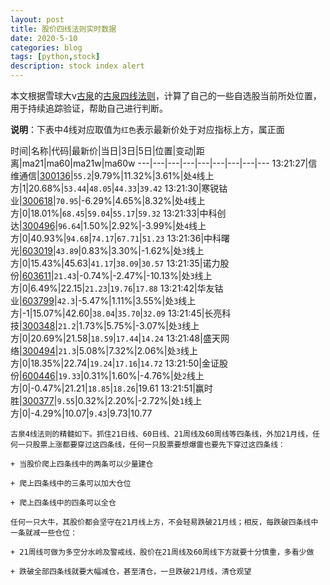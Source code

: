 ```yaml
---
layout: post
title: 股价四线法则实时数据
date: 2020-5-10
categories: blog
tags: [python,stock]
description: stock index alert
---
```



本文根据雪球大v[古泉](https://xueqiu.com/u/7148646888)的[古泉四线法则](https://xueqiu.com/7148646888/130498192)，计算了自己的一些自选股当前所处位置，用于持续追踪验证，帮助自己进行判断。

**说明**：下表中4线对应取值为`红色`表示最新价处于对应指标上方，属正面

时间|名称|代码|最新价|当日|3日|5日|位置|变动|距离|ma21|ma60|ma21w|ma60w
---|---|---|---|---|---|---|---|---
13:21:27|信维通信|[300136](https://xueqiu.com/S/SZ300136)|`55.2`|9.79%|11.32%|3.61%|处`4`线上方|1|20.68%|`53.44`|`48.05`|`44.33`|`39.42`
13:21:30|寒锐钴业|[300618](https://xueqiu.com/S/SZ300618)|`70.95`|-6.29%|4.65%|8.32%|处`4`线上方|0|18.01%|`68.45`|`59.04`|`55.17`|`59.32`
13:21:33|中科创达|[300496](https://xueqiu.com/S/SZ300496)|`96.64`|1.50%|2.92%|-3.99%|处`4`线上方|0|40.93%|`94.68`|`74.17`|`67.71`|`51.23`
13:21:36|中科曙光|[603019](https://xueqiu.com/S/SH603019)|`43.89`|0.83%|3.30%|-1.62%|处`3`线上方|0|15.43%|45.63|`41.17`|`38.09`|`30.57`
13:21:35|诺力股份|[603611](https://xueqiu.com/S/SH603611)|`21.43`|-0.74%|-2.47%|-10.13%|处`3`线上方|0|6.49%|22.15|`21.23`|`19.76`|`17.88`
13:21:42|华友钴业|[603799](https://xueqiu.com/S/SH603799)|`42.3`|-5.47%|1.11%|3.55%|处`3`线上方|-1|15.07%|42.60|`38.04`|`35.70`|`32.09`
13:21:45|长亮科技|[300348](https://xueqiu.com/S/SZ300348)|`21.2`|1.73%|5.75%|-3.07%|处`3`线上方|0|20.69%|21.58|`18.59`|`17.44`|`14.24`
13:21:48|盛天网络|[300494](https://xueqiu.com/S/SZ300494)|`21.3`|5.08%|7.32%|2.06%|处`3`线上方|0|18.35%|22.74|`19.24`|`17.16`|`14.72`
13:21:50|金证股份|[600446](https://xueqiu.com/S/SH600446)|`19.33`|0.31%|1.60%|-4.76%|处`2`线上方|0|-0.47%|21.21|`18.85`|`18.26`|19.61
13:21:51|赢时胜|[300377](https://xueqiu.com/S/SZ300377)|`9.55`|0.32%|2.20%|-2.72%|处`1`线上方|0|-4.29%|10.07|`9.43`|9.73|10.77

```
古泉4线法则的精髓如下。抓住21日线、60日线、21周线及60周线等四条线，外加21月线，任何一只股票上涨都要穿过这四条线，任何一只股票要想爆雷也要先下穿过这四条线：

+ 当股价爬上四条线中的两条可以少量建仓

+ 爬上四条线中的三条可以加大仓位

+ 爬上四条线中的四条可以全仓

任何一只大牛，其股价都会坚守在21月线上方，不会轻易跌破21月线；相反，每跌破四条线中一条就减一些仓位：

+ 21周线可做为多空分水岭及警戒线，股价在21周线及60周线下方就要十分慎重，多看少做

+ 跌破全部四条线就要大幅减仓，甚至清仓，一旦跌破21月线，清仓观望
```